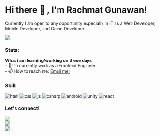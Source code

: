 # Hi there 👋 , I'm Rachmat Gunawan!
Currently I am open to any opportunity especially in IT as a Web Developer, Mobile Developer, and Game Developer. 

<img src=”http://rachmatgunawan.com/static/media/sea.b4bfc7c7.JPG”/>

### Stats:
 <summary><strong>What i am learning/working on these days</strong></summary>
    - 🔭 I’m currently work as a Frontend Engineer </br>
    - 📫 How to reach me: <a href="rachmat.d.gunawan@gmail.com">Email me!</a>  </br>

### Skill:
![html](https://i.ibb.co/L5pMJQd/html.png)
![css](https://i.ibb.co/W2BmLWh/css.png)
![js](https://i.ibb.co/NmRTDfL/js.png)
![csharp](https://i.ibb.co/WzTvqvt/csharp.png)
![android](https://i.ibb.co/1Z4Mp2M/Android-robot.png)
![unity](https://i.ibb.co/yVzPgsD/unity.png)
![react](https://i.ibb.co/njNG8yr/react.png)


### Let's connect!
<p>
 <a href="http://www.rachmatgunawan.com" target="blank"><img src="https://img.shields.io/badge/web-rachmatgunawan-green" /></a> <br/>
    <a href="https://www.instagram.com/nawan44" target="blank"><img src="https://img.shields.io/badge/instagram-nawan44-red" /></a> <br/>
 <a href="https://www.linkedin.com/in/rachmat-gun/" target="blank"><img src="https://img.shields.io/badge/linkedin-rachmat--gun-blue" /></a> <br/>
</p>
